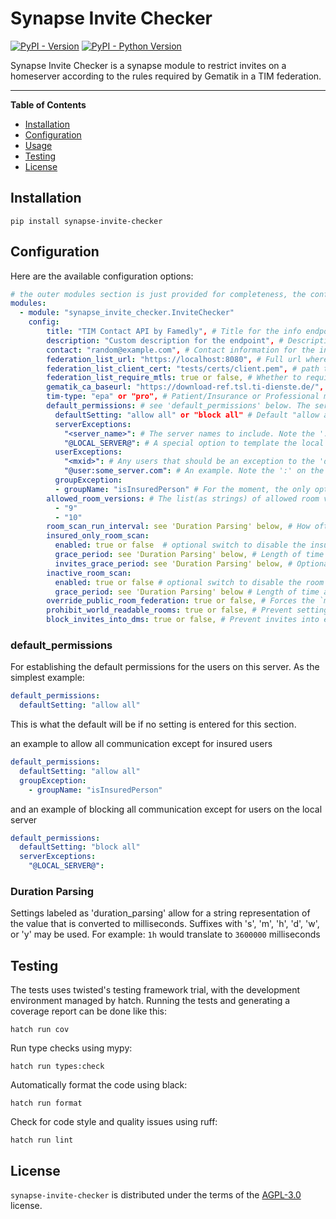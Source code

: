 # Synapse Invite Checker

[![PyPI - Version](https://img.shields.io/pypi/v/synapse-invite-checker.svg)](https://pypi.org/project/synapse-invite-checker)
[![PyPI - Python Version](https://img.shields.io/pypi/pyversions/synapse-invite-checker.svg)](https://pypi.org/project/synapse-invite-checker)

Synapse Invite Checker is a synapse module to restrict invites on a homeserver according to the rules required by Gematik in a TIM federation.

---

**Table of Contents**

- [Installation](#installation)
- [Configuration](#configuration)
- [Usage](#usage)
- [Testing](#testing)
- [License](#license)

## Installation

```console
pip install synapse-invite-checker
```

## Configuration

Here are the available configuration options:

```yaml
# the outer modules section is just provided for completeness, the config block is the actual module config.
modules:
  - module: "synapse_invite_checker.InviteChecker"
    config:
        title: "TIM Contact API by Famedly", # Title for the info endpoint, optional
        description: "Custom description for the endpoint", # Description for the info endpoint, optional
        contact: "random@example.com", # Contact information for the info endpoint, optional
        federation_list_url: "https://localhost:8080", # Full url where to fetch the federation list from, required
        federation_list_client_cert: "tests/certs/client.pem", # path to a pem encoded client certificate for mtls, required if federation list url is https and federation_list_require_mtls is true
        federation_list_require_mtls: true or false, # Whether to require mTLS for HTTPS federation list URLs. Defaults to true for backwards compatibility
        gematik_ca_baseurl: "https://download-ref.tsl.ti-dienste.de/", # the baseurl to the ca to use for the federation list, required
        tim-type: "epa" or "pro", # Patient/Insurance or Professional mode, defaults to "pro" mode. Optional currently, but will be required in a later release
        default_permissions: # see 'default_permissions' below. The server defaults for new users or existing users with no permissions already set. Other than the noted default for 'defaultSetting', no other defaults are established
          defaultSetting: "allow all" or "block all" # Default "allow all"
          serverExceptions:
            "<server_name>": # The server names to include. Note the ':' on the end and that double quotes are needed around server names
            "@LOCAL_SERVER@": # A special option to template the local server into without having to know its name. Note that the double quotes are required for this special case.
          userExceptions:
            "<mxid>": # Any users that should be an exception to the 'defaultSetting'.
            "@user:some_server.com": # An example. Note the ':' on the end and that double quotes are needed around user names
          groupException:
          - groupName: "isInsuredPerson" # For the moment, the only option. Note the double quotes and the hyphen at the start of the line
        allowed_room_versions: # The list(as strings) of allowed room versions. Currently optional, defaults are listed
          - "9"
          - "10"
        room_scan_run_interval: see 'Duration Parsing' below, # How often to scan for rooms that are eligible for deletion. Defaults to "1h". Setting to "0" completely disables all room scanning
        insured_only_room_scan:
          enabled: true or false  # optional switch to disable the insured-only room scan from running.  The scan is enabled by default, but only runs in EPA mode, otherwise this option is ignored and the scan is disabled.
          grace_period: see 'Duration Parsing' below, # Length of time a room with only EPA members is allowed to exist before deletion. Ignored if `enabled` is false. Defaults to "1w"
          invites_grace_period: see 'Duration Parsing' below, # Optional, a separate grace period just for invites, after which an invite will be considered stale and ignored. Otherwise invited "Pro" users are considered joined and will prevent purging the room. Ignored if `enabled` is false. Defaults to "0", which will never consider an invite stale.
        inactive_room_scan:
          enabled: true or false # optional switch to disable the room scan for inactive rooms, defaults to true
          grace_period: see 'Duration Parsing' below # Length of time a room is allowed to have no message activity before it is eligible for deletion. Ignored if 'enabled' is false. Defaults to "26w" which is 6 months
        override_public_room_federation: true or false, # Forces the `m.federate` flag to be set to False when creating a public room to prevent it from federating. Default is "true", disable with "false"
        prohibit_world_readable_rooms: true or false, # Prevent setting any rooms history visibility as 'world_readable'. Defaults to "true"
        block_invites_into_dms: true or false, # Prevent invites into existing DM chats. Defaults to true
```
### default_permissions

For establishing the default permissions for the users on this server. As the simplest
example:
```yaml
default_permissions:
  defaultSetting: "allow all"
```
This is what the default will be if no setting is entered for this section.

an example to allow all communication except for insured users
```yaml
default_permissions:
  defaultSetting: "allow all"
  groupException:
    - groupName: "isInsuredPerson"
```
and an example of blocking all communication except for users on the local server
```yaml
default_permissions:
  defaultSetting: "block all"
  serverExceptions:
    "@LOCAL_SERVER@":
```

### Duration Parsing

Settings labeled as 'duration_parsing' allow for a string representation of the value
that is converted to milliseconds. Suffixes with 's', 'm', 'h', 'd', 'w', or 'y' may be used. For example:
`1h` would translate to `3600000` milliseconds

## Testing

The tests uses twisted's testing framework trial, with the development
environment managed by hatch. Running the tests and generating a coverage report
can be done like this:

```console
hatch run cov
```

Run type checks using mypy:

```console
hatch run types:check
```

Automatically format the code using black:

```console
hatch run format
```

Check for code style and quality issues using ruff:

```console
hatch run lint
```

## License

`synapse-invite-checker` is distributed under the terms of the
[AGPL-3.0](https://spdx.org/licenses/AGPL-3.0-only.html) license.
